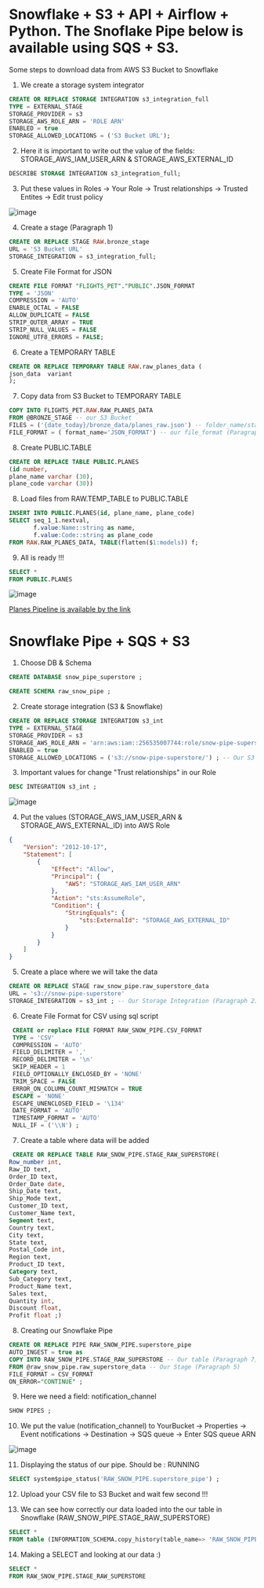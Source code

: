 # Snowflake + S3 + API + Airflow + Python. The Snoflake Pipe below is available using SQS + S3.
 
Some steps to download data from AWS S3 Bucket to Snowflake

1. We create a storage system integrator
```sql
CREATE OR REPLACE STORAGE INTEGRATION s3_integration_full
TYPE = EXTERNAL_STAGE
STORAGE_PROVIDER = s3
STORAGE_AWS_ROLE_ARN = 'ROLE ARN'
ENABLED = true
STORAGE_ALLOWED_LOCATIONS = ('S3 Bucket URL');
```

2. Here it is important to write out the value of the fields: STORAGE_AWS_IAM_USER_ARN & STORAGE_AWS_EXTERNAL_ID
```sql
DESCRIBE STORAGE INTEGRATION s3_integration_full; 
```

3. Put these values in Roles -> Your Role -> Trust relationships -> Trusted Entites -> Edit trust policy

![image](https://user-images.githubusercontent.com/55916170/189838088-af57baef-9da2-437d-b813-6676917c750d.png)

4. Create a stage (Paragraph 1)
```sql
CREATE OR REPLACE STAGE RAW.bronze_stage
URL = 'S3 Bucket URL'
STORAGE_INTEGRATION = s3_integration_full;
```


5. Create File Format for JSON
```sql
CREATE FILE FORMAT "FLIGHTS_PET"."PUBLIC".JSON_FORMAT 
TYPE = 'JSON' 
COMPRESSION = 'AUTO' 
ENABLE_OCTAL = FALSE 
ALLOW_DUPLICATE = FALSE 
STRIP_OUTER_ARRAY = TRUE 
STRIP_NULL_VALUES = FALSE 
IGNORE_UTF8_ERRORS = FALSE;
```

6. Create a TEMPORARY TABLE
```sql
CREATE OR REPLACE TEMPORARY TABLE RAW.raw_planes_data (
json_data  variant 
);
```

7. Copy data from S3 Bucket to TEMPORARY TABLE
```sql
COPY INTO FLIGHTS_PET.RAW.RAW_PLANES_DATA
FROM @BRONZE_STAGE -- our S3 Bucket
FILES = ('{date_today}/bronze_data/planes_raw.json') -- folder_name/stage_name/file_name
FILE_FORMAT = ( format_name='JSON_FORMAT') -- our file_format (Paragraph 5)
```

8. Create PUBLIC.TABLE
```sql
CREATE OR REPLACE TABLE PUBLIC.PLANES
(id number, 
plane_name varchar (30),
plane_code varchar (30))
```

8. Load files from RAW.TEMP_TABLE to PUBLIC.TABLE
```sql
INSERT INTO PUBLIC.PLANES(id, plane_name, plane_code)
SELECT seq_1_1.nextval,
       f.value:Name::string as name,
       f.value:Code::string as plane_code
FROM RAW.RAW_PLANES_DATA, TABLE(flatten($1:models)) f;
```

9. All is ready !!!
```sql
SELECT *
FROM PUBLIC.PLANES
```
![image](https://user-images.githubusercontent.com/55916170/189858903-c3f11708-6365-4d53-bd82-0977984b2ffb.png)

[Planes Pipeline is available by the link ](https://github.com/prosimpleee/data_engineering_/blob/main/snowflake/dags/planes_snowflake_s3.py)


# Snowflake Pipe + SQS + S3

1. Choose DB & Schema
```sql
CREATE DATABASE snow_pipe_superstore ;

CREATE SCHEMA raw_snow_pipe ;
```

2. Create storage integration (S3 & Snowflake)
```sql
CREATE OR REPLACE STORAGE INTEGRATION s3_int
TYPE = EXTERNAL_STAGE
STORAGE_PROVIDER = s3
STORAGE_AWS_ROLE_ARN = 'arn:aws:iam::256535007744:role/snow-pipe-superstore-role' -- Our Role
ENABLED = true
STORAGE_ALLOWED_LOCATIONS = ('s3://snow-pipe-superstore/') ; -- Our S3 Bucket
```

3. Important values for change "Trust relationships" in our Role
```sql
DESC INTEGRATION s3_int ;
```
![image](https://user-images.githubusercontent.com/55916170/190140266-73c7596f-8fd8-4f13-ac37-7d65f066c4a7.png)

4. Put the values (STORAGE_AWS_IAM_USER_ARN & STORAGE_AWS_EXTERNAL_ID) into AWS Role 
```json
{
    "Version": "2012-10-17",
    "Statement": [
        {
            "Effect": "Allow",
            "Principal": {
                "AWS": "STORAGE_AWS_IAM_USER_ARN"
            },
            "Action": "sts:AssumeRole",
            "Condition": {
                "StringEquals": {
                    "sts:ExternalId": "STORAGE_AWS_EXTERNAL_ID"
                }
            }
        }
    ]
}
```

5. Сreate a place where we will take the data
```sql
CREATE OR REPLACE STAGE raw_snow_pipe.raw_superstore_data
URL = 's3://snow-pipe-superstore'
STORAGE_INTEGRATION = s3_int ; -- Our Storage Integration (Paragraph 2)
```

6. Create File Format for CSV using sql script
```sql
 CREATE or replace FILE FORMAT RAW_SNOW_PIPE.CSV_FORMAT 
 TYPE = 'CSV' 
 COMPRESSION = 'AUTO' 
 FIELD_DELIMITER = ',' 
 RECORD_DELIMITER = '\n' 
 SKIP_HEADER = 1 
 FIELD_OPTIONALLY_ENCLOSED_BY = 'NONE' 
 TRIM_SPACE = FALSE 
 ERROR_ON_COLUMN_COUNT_MISMATCH = TRUE 
 ESCAPE = 'NONE' 
 ESCAPE_UNENCLOSED_FIELD = '\134' 
 DATE_FORMAT = 'AUTO' 
 TIMESTAMP_FORMAT = 'AUTO' 
 NULL_IF = ('\\N') ;
 ```
 
 7. Create a table where data will be added
 ```sql
  CREATE OR REPLACE TABLE RAW_SNOW_PIPE.STAGE_RAW_SUPERSTORE( 
 Row_number int,
 Raw_ID text,
 Order_ID text,
 Order_Date date,
 Ship_Date text,
 Ship_Mode text, 
 Customer_ID text, 
 Customer_Name text,
 Segment text,
 Country text,
 City text,
 State text,	
 Postal_Code int,
 Region text,
 Product_ID text,
 Category text,
 Sub_Category text,
 Product_Name text,
 Sales text,
 Quantity int,
 Discount float,
 Profit float ;)
 ```

8. Creating our Snowflake Pipe
```sql
CREATE OR REPLACE PIPE RAW_SNOW_PIPE.superstore_pipe
AUTO_INGEST = true as 
COPY INTO RAW_SNOW_PIPE.STAGE_RAW_SUPERSTORE -- Our table (Paragraph 7)
FROM @raw_snow_pipe.raw_superstore_data -- Our Stage (Paragraph 5)
FILE_FORMAT = CSV_FORMAT
ON_ERROR="CONTINUE" ;
```

9. Here we need a field: notification_channel
```sql
SHOW PIPES ;
```

10. We put the value (notification_channel) to YourBucket -> Properties -> Event notifications -> Destination -> SQS queue -> Enter SQS queue ARN

![image](https://user-images.githubusercontent.com/55916170/190142961-bf00cfb8-6b8a-4be9-b1c0-a42165683339.png)

11. Displaying the status of our pipe. Should be : RUNNING
```sql
SELECT system$pipe_status('RAW_SNOW_PIPE.superstore_pipe') ;
```

12. Upload your CSV file to S3 Bucket and wait few second !!!

13. We can see how correctly our data loaded into the our table in Snowflake (RAW_SNOW_PIPE.STAGE_RAW_SUPERSTORE)
```sql
SELECT *
FROM table (INFORMATION_SCHEMA.copy_history(table_name=> 'RAW_SNOW_PIPE.STAGE_RAW_SUPERSTORE', start_time=> dateadd(hours, -1, current_timestamp())))
```

14. Making a SELECT and looking at our data :)
```sql
SELECT * 
FROM RAW_SNOW_PIPE.STAGE_RAW_SUPERSTORE
```




